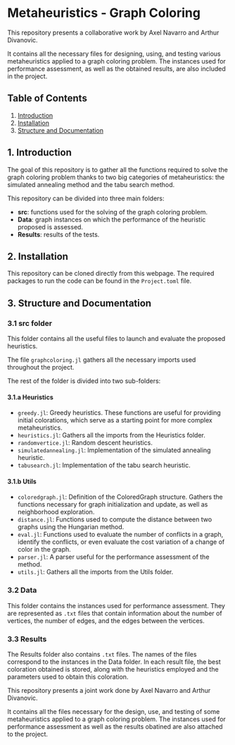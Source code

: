 # Metaheuristics - Graph Coloring

This repository presents a collaborative work by Axel Navarro and Arthur Divanovic.

It contains all the necessary files for designing, using, and testing various metaheuristics applied to a graph coloring problem. The instances used for performance assessment, as well as the obtained results, are also included in the project.

## Table of Contents

1. [Introduction](#1-introduction)
2. [Installation](#2-installation)
3. [Structure and Documentation](#3-structure-and-documentation)

## 1. Introduction

The goal of this repository is to gather all the functions required to solve the graph coloring problem thanks to two big categories of metaheuristics: the simulated annealing method and the tabu search method. 

This repository can be divided into three main folders:

- **src**: functions used for the solving of the graph coloring problem.
- **Data**: graph instances on which the performance of the heuristic proposed is assessed.
- **Results**: results of the tests.

## 2. Installation

This repository can be cloned directly from this webpage. The required packages to run the code can be found in the `Project.toml` file.

## 3. Structure and Documentation

### 3.1 src folder

This folder contains all the useful files to launch and evaluate the proposed heuristics.

The file `graphcoloring.jl` gathers all the necessary imports used throughout the project.

The rest of the folder is divided into two sub-folders:

#### 3.1.a Heuristics

- `greedy.jl`: Greedy heuristics. These functions are useful for providing initial colorations, which serve as a starting point for more complex metaheuristics.
- `heuristics.jl`: Gathers all the imports from the Heuristics folder.
- `randomvertice.jl`: Random descent heuristics.
- `simulatedannealing.jl`: Implementation of the simulated annealing heuristic.
- `tabusearch.jl`: Implementation of the tabu search heuristic.

#### 3.1.b Utils

- `coloredgraph.jl`: Definition of the ColoredGraph structure. Gathers the functions necessary for graph initialization and update, as well as neighborhood exploration.
- `distance.jl`: Functions used to compute the distance between two graphs using the Hungarian method.
- `eval.jl`: Functions used to evaluate the number of conflicts in a graph, identify the conflicts, or even evaluate the cost variation of a change of color in the graph.
- `parser.jl`: A parser useful for the performance assessment of the method.
- `utils.jl`: Gathers all the imports from the Utils folder.

### 3.2 Data

This folder contains the instances used for performance assessment. They are represented as `.txt` files that contain information about the number of vertices, the number of edges, and the edges between the vertices.

### 3.3 Results

The Results folder also contains `.txt` files. The names of the files correspond to the instances in the Data folder. In each result file, the best coloration obtained is stored, along with the heuristics employed and the parameters used to obtain this coloration.

This repository presents a joint work done by Axel Navarro and Arthur Divanovic.

It contains all the files necessary for the design, use, and testing of some metaheuristics applied to a graph coloring problem. The instances used for performance assessment as well as the results obatined are also attached to the project.
